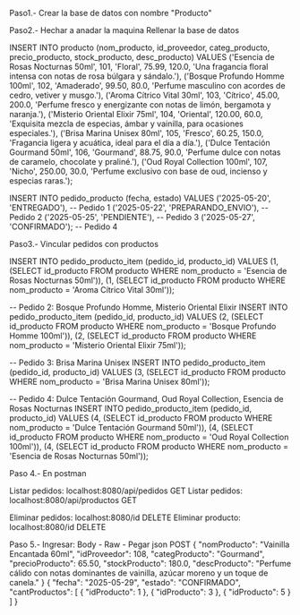 Paso1.-
Crear la base de datos con nombre "Producto"

Paso2.-
Hechar a anadar la maquina
Rellenar la base de datos

INSERT INTO producto (nom_producto, id_proveedor, categ_producto, precio_producto, stock_producto, desc_producto) VALUES
('Esencia de Rosas Nocturnas 50ml', 101, 'Floral', 75.99, 120.0, 'Una fragancia floral intensa con notas de rosa búlgara y sándalo.'),
('Bosque Profundo Homme 100ml', 102, 'Amaderado', 99.50, 80.0, 'Perfume masculino con acordes de cedro, vetiver y musgo.'),
('Aroma Cítrico Vital 30ml', 103, 'Cítrico', 45.00, 200.0, 'Perfume fresco y energizante con notas de limón, bergamota y naranja.'),
('Misterio Oriental Elixir 75ml', 104, 'Oriental', 120.00, 60.0, 'Exquisita mezcla de especias, ámbar y vainilla, para ocasiones especiales.'),
('Brisa Marina Unisex 80ml', 105, 'Fresco', 60.25, 150.0, 'Fragancia ligera y acuática, ideal para el día a día.'),
('Dulce Tentación Gourmand 50ml', 106, 'Gourmand', 88.75, 90.0, 'Perfume dulce con notas de caramelo, chocolate y praliné.'),
('Oud Royal Collection 100ml', 107, 'Nicho', 250.00, 30.0, 'Perfume exclusivo con base de oud, incienso y especias raras.');

INSERT INTO pedido_producto (fecha, estado) VALUES
('2025-05-20', 'ENTREGADO'),         -- Pedido 1
('2025-05-22', 'PREPARANDO_ENVIO'),  -- Pedido 2
('2025-05-25', 'PENDIENTE'),         -- Pedido 3
('2025-05-27', 'CONFIRMADO');        -- Pedido 4

Paso3.- Vincular pedidos con productos

INSERT INTO pedido_producto_item (pedido_id, producto_id) VALUES
(1, (SELECT id_producto FROM producto WHERE nom_producto = 'Esencia de Rosas Nocturnas 50ml')),
(1, (SELECT id_producto FROM producto WHERE nom_producto = 'Aroma Cítrico Vital 30ml'));

-- Pedido 2: Bosque Profundo Homme, Misterio Oriental Elixir
INSERT INTO pedido_producto_item (pedido_id, producto_id) VALUES
(2, (SELECT id_producto FROM producto WHERE nom_producto = 'Bosque Profundo Homme 100ml')),
(2, (SELECT id_producto FROM producto WHERE nom_producto = 'Misterio Oriental Elixir 75ml'));

-- Pedido 3: Brisa Marina Unisex
INSERT INTO pedido_producto_item (pedido_id, producto_id) VALUES
(3, (SELECT id_producto FROM producto WHERE nom_producto = 'Brisa Marina Unisex 80ml'));

-- Pedido 4: Dulce Tentación Gourmand, Oud Royal Collection, Esencia de Rosas Nocturnas
INSERT INTO pedido_producto_item (pedido_id, producto_id) VALUES
(4, (SELECT id_producto FROM producto WHERE nom_producto = 'Dulce Tentación Gourmand 50ml')),
(4, (SELECT id_producto FROM producto WHERE nom_producto = 'Oud Royal Collection 100ml')),
(4, (SELECT id_producto FROM producto WHERE nom_producto = 'Esencia de Rosas Nocturnas 50ml'));

Paso 4.- En postman

Listar pedidos: localhost:8080/api/pedidos  GET
Listar pedidos: localhost:8080/api/productos  GET

Eliminar pedidos: localhost:8080/id  DELETE
Eliminar producto: localhost:8080/id  DELETE

Paso 5.- 
Ingresar: Body - Raw - Pegar json POST
{
    "nomProducto": "Vainilla Encantada 60ml",
    "idProveedor": 108,
    "categProducto": "Gourmand",
    "precioProducto": 65.50,
    "stockProducto": 180.0,
    "descProducto": "Perfume cálido con notas dominantes de vainilla, azúcar moreno y un toque de canela."
}
{
    "fecha": "2025-05-29",
    "estado": "CONFIRMADO",
    "cantProductos": [
        {
            "idProducto": 1
        },
        {
            "idProducto": 3
        },
        {
            "idProducto": 5
        }
    ]
}
